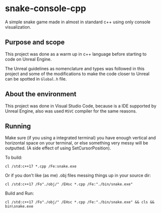 # snake-console-cpp
A simple snake game made in almost in standard c++ using only console visualization.

## Purpose and scope

This project was done as a warm up in c++ language before starting to code on Unreal Engine.

The Unreal guidelines as nomenclature and types was followed in this project and some of the modifications to make the code closer to Unreal can be spotted in `Global.h` file.  

## About the environment

This project was done in Visual Studio Code, because is a IDE supported by Unreal Engine, also was used `MSVC` compiler for the same reasons.


## Running

Make sure (if you using a integrated terminal) you have enough vertical and horizontal space on your terminal, or else something very messy will be outputted. (A side effect of using SetCursorPosition).

To build:
```
cl /std:c++17 *.cpp /Fe:snake.exe
```

Or if you don't like (as me) .obj files messing things up in your source dir:

```
cl /std:c++17 /Fo"./obj/" /EHsc *.cpp /Fe:"./bin/snake.exe"
```

Build and Run:

```
cl /std:c++17 /Fo"./obj/" /EHsc *.cpp /Fe:"./bin/snake.exe" && cls && bin\snake.exe
```
